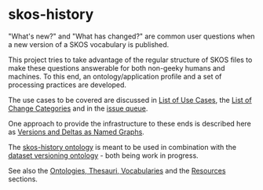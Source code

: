 skos-history
============

"What's new?" and "What has changed?" are common user questions when a new version of a SKOS vocabulary is published.

This project tries to take advantage of the regular structure of SKOS files to make these questions answerable for both non-geeky humans and machines. To this end, an ontology/application profile and a set of processing practices are developed.

The use cases to be covered are discussed in [List of Use Cases](https://github.com/jneubert/skos-history/wiki/List-of-Use-Cases), the [List of Change Categories](https://github.com/jneubert/skos-history/wiki/List-of-Change-Categories) and in the [issue queue](https://github.com/jneubert/skos-history/issues?state=open).

One approach to provide the infrastructure to these ends is described here as [Versions and Deltas as Named Graphs](https://github.com/jneubert/skos-history/wiki/Versions-and-Deltas-as-Named-Graphs).

The [skos-history ontology](http://purl.org/skos-history/) is meant to be used in combination with the [dataset versioning ontology](http://www.essepuntato.it/lode/owlapi/https://raw.githubusercontent.com/JohanDS/Dataset-versioning--for-KOS-data-sets-/master/DataSetVersioning.owl) - both being work in progress.

See also the [Ontologies, Thesauri, Vocabularies](https://github.com/jneubert/skos-history/wiki/Ontologies-Thesauri-Vocabularies) and the [Resources](https://github.com/jneubert/skos-history/wiki/Resources) sections.
